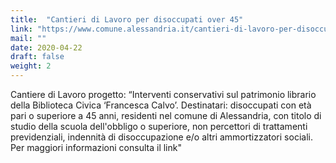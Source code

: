 ```yaml
---
title:  "Cantieri di Lavoro per disoccupati over 45"
link: "https://www.comune.alessandria.it/cantieri-di-lavoro-per-disoccupati-over-45"
mail: ""
date: 2020-04-22
draft: false
weight: 2
---
```


Cantiere di Lavoro progetto: “Interventi conservativi sul patrimonio librario della Biblioteca Civica ‘Francesca Calvo’. Destinatari: disoccupati con età pari o superiore a 45 anni, residenti nel comune di Alessandria, con titolo di studio della scuola dell'obbligo o superiore, non percettori di trattamenti previdenziali, indennità di disoccupazione e/o altri ammortizzatori sociali. Per maggiori informazioni consulta il link"
